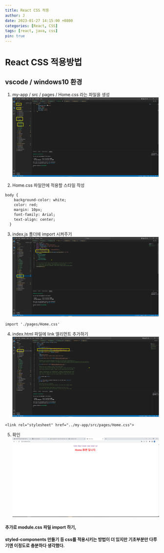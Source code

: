 ```yaml
---
title: React CSS 적용
author: J
date: 2023-01-27 14:15:00 +0800
categories: [React, CSS]
tags: [react, java, css]
pin: true
---
```

# React CSS 적용방법

## vscode / windows10 환경

1. my-app / src / pages / Home.css 라는 파일을 생성
![img](/assets/img/favicons/CSS01.png)

2. Home.css 파일안에 적용할 스타일 작성

```
body {
    background-color: white;
    color: red;
    margin: 10px;
    font-family: Arial;
    text-align: center;
  }
```

3. index.js 폴더에 import 시켜주기
![img](/assets/img/favicons/CSS04.png)
```
import './pages/Home.css'
```

4. index.html 파일에 link 엘리먼트 추가하기
![img](/assets/img/favicons/CSS03.png)
```
<link rel="stylesheet" href="../my-app/src/pages/Home.css">
```

5. 확인
![img](/assets/img/favicons/CSS05.png)




#### 추가로 module.css 파일 import 하기, 
#### styled-components 만들기 등 css를 적용시키는 방법이 더 있지만 기초부분만 다루기엔 이정도로 충분하다 생각했다.